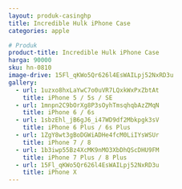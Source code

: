 ```yaml
---
layout: produk-casinghp
title: Incredible Hulk iPhone Case
categories: apple

# Produk
product-title: Incredible Hulk iPhone Case
harga: 90000
sku: hn-0810
image-drive: 15Fl_qKWo5Qr626l4EsWAILpj52NxRD3u
gallery:
  - url: 1uzxo8hxLaYwC7o0uVR7LQxkWxPxZbtAt
    title: iPhone 5 / 5s / SE
  - url: 1mnpn2C9bOrXg8P3sOyhTmsqhqbAzZMqN
    title: iPhone 6 / 6s
  - url: 1sbzEhl_jB6gJ6_i47WD9df2Mbkpgk3sV
    title: iPhone 6 Plus / 6s Plus
  - url: 1ZgY8wt3gBoDGWiADHe4fcM0LiIYsWSUr
    title: iPhone 7 / 8
  - url: 1b3iwp55Bz4XcMK9nMO3XbDhQScDHU9FM
    title: iPhone 7 Plus / 8 Plus
  - url: 15Fl_qKWo5Qr626l4EsWAILpj52NxRD3u
    title: iPhone X
---
```

